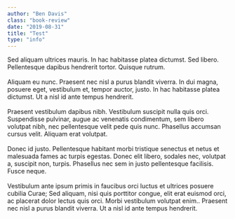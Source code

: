 ```yaml
---
author: "Ben Davis"
class: "book-review"
date: "2019-08-31"
title: "Test"
type: "info"
---
```


Sed aliquam ultrices mauris. In hac habitasse platea dictumst. Sed libero. Pellentesque dapibus hendrerit tortor. Quisque rutrum.
<br />
<br />
Aliquam eu nunc. Praesent nec nisl a purus blandit viverra. In dui magna, posuere eget, vestibulum et, tempor auctor, justo. In hac habitasse platea dictumst. Ut a nisl id ante tempus hendrerit.
<br />
<br />
Praesent vestibulum dapibus nibh. Vestibulum suscipit nulla quis orci. Suspendisse pulvinar, augue ac venenatis condimentum, sem libero volutpat nibh, nec pellentesque velit pede quis nunc. Phasellus accumsan cursus velit. Aliquam erat volutpat.
<br />
<br />
Donec id justo. Pellentesque habitant morbi tristique senectus et netus et malesuada fames ac turpis egestas. Donec elit libero, sodales nec, volutpat a, suscipit non, turpis. Phasellus nec sem in justo pellentesque facilisis. Fusce neque.
<br />
<br />
Vestibulum ante ipsum primis in faucibus orci luctus et ultrices posuere cubilia Curae; Sed aliquam, nisi quis porttitor congue, elit erat euismod orci, ac placerat dolor lectus quis orci. Morbi vestibulum volutpat enim.. Praesent nec nisl a purus blandit viverra. Ut a nisl id ante tempus hendrerit.
